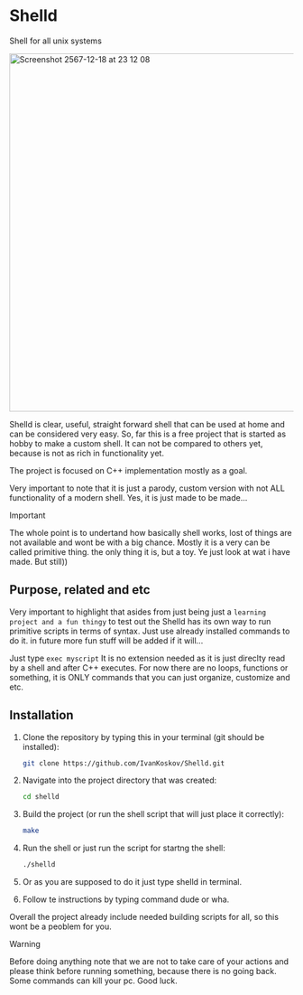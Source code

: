 # Shelld
Shell for all unix systems 

<img width="634" alt="Screenshot 2567-12-18 at 23 12 08" src="https://github.com/user-attachments/assets/06386256-3d80-4fd0-877b-f1b712ef00d5" />

Shelld is clear, useful, straight forward shell that can be used at home and can be considered very easy.
So, far this is a free project that is started as hobby to make a custom shell. It can not be compared to others yet, because is not as rich in functionality yet.

The project is focused on C++ implementation mostly as a goal.

Very important to note that it is just a parody, custom version with not ALL functionality of a modern shell. Yes, it is just made to be made...

> [!IMPORTANT]
> The whole point is to undertand how basically shell works, lost of things are not available and wont be with a big chance. Mostly it is a very can be called primitive thing.
> the only thing it is, but a toy. Ye just look at wat i have made. But still))

## Purpose, related and etc

Very important to highlight that asides from just being just a ```learning project and a fun thingy``` to test out the Shelld has its own way to run primitive scripts in terms of syntax.
Just use already installed commands to do it. in future more fun stuff will be added if it will...

Just type    ```
   exec myscript
     ```
   It is no extension needed as it is just direclty read by a shell and after C++ executes.
   For now there are no loops, functions or something, it is  ONLY commands that you can just organize, customize and etc.

## Installation
1. Clone the repository by typing this in your terminal (git should be installed):
   ```bash
   git clone https://github.com/IvanKoskov/Shelld.git
   ```
2. Navigate into the project directory that was created:
   ```bash
   cd shelld
   ```
3. Build the project (or run the shell script that will just place it correctly):
   ```bash
   make
   ```
4. Run the shell or just run the script for startng the shell:
   ```bash
   ./shelld
   ```
5. Or as you are supposed to do it just type shelld in terminal.

6. Follow te instructions by typing command dude or wha.

Overall the project already include needed building scripts for all, so this wont be a peoblem for you.


> [!WARNING]
> Before doing anything note that we are not to take care of your actions and please think before running something, because there is no going back. Some commands can kill your pc. Good luck.
